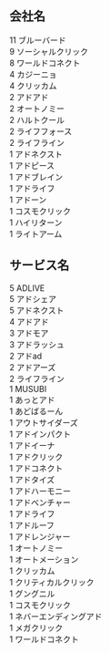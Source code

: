 ## 会社名
11 ブルーバード  
9 ソーシャルクリック  
8 ワールドコネクト  
4 カジーニョ  
4 クリッカム  
2 アドアド  
2 オートノミー  
2 ハルトクール  
2 ライフフォース  
2 ライフライン  
1 アドネクスト  
1 アドピース  
1 アドブレイン  
1 アドライフ  
1 アドーン  
1 コスモクリック  
1 ハイリターン  
1 ライトアーム  

## サービス名
5 ADLIVE  
5 アドシェア  
5 アドネクスト  
4 アドアド  
3 アドモア  
3 アドラッシュ  
2 アドad  
2 アドアーズ  
2 ライフライン  
1 MUSUBI  
1 あっとアド  
1 あどばるーん  
1 アウトサイダーズ  
1 アドインパクト  
1 アドイーナ  
1 アドクリック  
1 アドコネクト  
1 アドタイズ  
1 アドハーモニー  
1 アドベンチャー  
1 アドライフ  
1 アドルーフ  
1 アドレンジャー  
1 オートノミー  
1 オートメーション  
1 クリッカム  
1 クリティカルクリック  
1 グングニル  
1 コスモクリック  
1 ネバーエンディングアド  
1 メガクリック  
1 ワールドコネクト  

